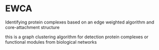 # EWCA
Identifying protein complexes based on an edge weighted algorithm and core-attachment structure

this is a graph clustering algorithm for detection protein complexes or functional modules from biological networks
